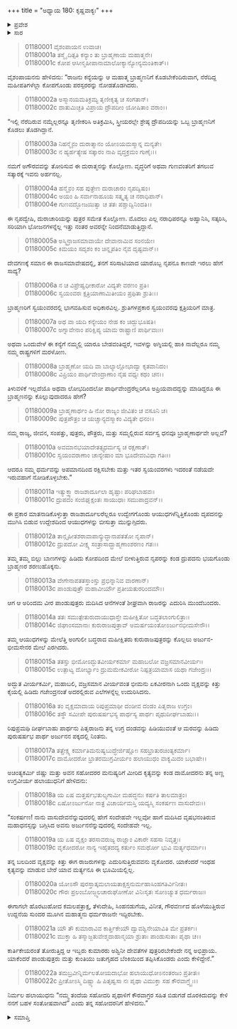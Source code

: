 +++
title = "ಅಧ್ಯಾಯ 180: ಕೃಷ್ಣವಾಕ್ಯಃ"
+++

<details><summary>ಪ್ರವೇಶ</summary>


।।   ಓಂ ಓಂ ನಮೋ ನಾರಾಯಣಾಯ।।   ಶ್ರೀ ವೇದವ್ಯಾಸಾಯ ನಮಃ ।।

ಶ್ರೀ ಕೃಷ್ಣದ್ವೈಪಾಯನ ವೇದವ್ಯಾಸ ವಿರಚಿತ  

**ಶ್ರೀ ಮಹಾಭಾರತ**

**ಆದಿ ಪರ್ವ**

**ಸ್ವಯಂವರ ಪರ್ವ**

**ಅಧ್ಯಾಯ 180**

</details>


<details><summary>ಸಾರ</summary>

ದ್ರೌಪದಿಯನ್ನು ಬ್ರಾಹ್ಮಣನಿಗೆ ಕೊಡುವುದನ್ನು ನೆರೆದ ಕ್ಷತ್ರಿಯರು ಪ್ರತಿಭಟಿಸುವುದು (1-13). ಭೀಮಾರ್ಜುನರು ದ್ರುಪದನನ್ನು ಆಕ್ರಮಣ ಮಾಡಲು ಮುನ್ನುಗ್ಗುತ್ತಿರುವ ರಾಜರನ್ನು ಎದುರಿಸಿ ತಡೆದುದು (14-16). ಕೃಷ್ಣನು ಪಾಂಡವರನ್ನು ಗುರುತಿಸಿ, ಪುನಃ ಬಲರಾಮನಿಗೆ ಹೇಳುವುದು (17-22).

</details>


> 01180001 ವೈಶಂಪಾಯನ ಉವಾಚ।  
01180001a ತಸ್ಮೈ ದಿತ್ಸತಿ ಕನ್ಯಾಂ ತು ಬ್ರಾಹ್ಮಣಾಯ ಮಹಾತ್ಮನೇ।  
01180001c ಕೋಪ ಆಸೀನ್ಮಹೀಪಾನಾಮಾಲೋಕ್ಯಾನ್ಯೋನ್ಯಮಂತಿಕಾತ್।।

ವೈಶಂಪಾಯನನು ಹೇಳಿದನು: “ರಾಜನು ಕನ್ಯೆಯನ್ನು ಆ ಮಹಾತ್ಮ ಬ್ರಾಹ್ಮಣನಿಗೆ ಕೊಡಬೇಕೆಂದಿರುವಾಗ, ನೆರೆದಿದ್ದ ಮಹೀಪತಿಗಳೆಲ್ಲಾ ಕೋಪಗೊಂಡು ಪರಸ್ಪರರನ್ನು ನೋಡತೊಡಗಿದರು.

> 01180002a ಅಸ್ಮಾನಯಮತಿಕ್ರಮ್ಯ ತೃಣೀಕೃತ್ಯ ಚ ಸಂಗತಾನ್।  
01180002c ದಾತುಮಿಚ್ಛತಿ ವಿಪ್ರಾಯ ದ್ರೌಪದೀಂ ಯೋಷಿತಾಂ ವರಾಂ।।

“ಇಲ್ಲಿ ನೆರೆದಿರುವ ನಮ್ಮೆಲ್ಲರನ್ನೂ ತೃಣೀಕರಿಸಿ ಅತಿಕ್ರಮಿಸಿ, ಸ್ತ್ರೀಯರಲ್ಲೇ ಶ್ರೇಷ್ಠ ದ್ರೌಪದಿಯನ್ನು ಒಬ್ಬ ಬ್ರಾಹ್ಮಣನಿಗೆ ಕೊಡಲು ತೊಡಗಿದ್ದಾನೆ.

> 01180003a ನಿಹನ್ಮೈನಂ ದುರಾತ್ಮಾನಂ ಯೋಽಯಮಸ್ಮಾನ್ನ ಮನ್ಯತೇ।   
01180003c ನ ಹ್ಯರ್ಹತ್ಯೇಷ ಸತ್ಕಾರಂ ನಾಪಿ ವೃದ್ಧಕ್ರಮಂ ಗುಣೈಃ।।

ನಮಗೆ ಅಗೌರವವನ್ನು ತೋರಿಸುವ ಈ ದುರಾತ್ಮನನ್ನು ಕೊಲ್ಲೋಣ. ವೃದ್ಧರಿಗೆ ಅಥವಾ ಗುಣವಂತರಿಗೆ ತಗಲುವ ಸತ್ಕಾರಕ್ಕೆ ಇವನು ಅರ್ಹನಲ್ಲ.

> 01180004a ಹನ್ಮೈನಂ ಸಹ ಪುತ್ರೇಣ ದುರಾಚಾರಂ ನೃಪದ್ವಿಷಂ।  
01180004c ಅಯಂ ಹಿ ಸರ್ವಾನಾಹೂಯ ಸತ್ಕೃತ್ಯ ಚ ನರಾಧಿಪಾನ್।  
01180004e ಗುಣವದ್ಭೋಜಯಿತ್ವಾ ಚ ತತಃ ಪಶ್ಚಾದ್ವಿನಿಂದತಿ।।

ಈ ನೃಪದ್ವೇಷಿ, ದುರಾಚಾರಿಯನ್ನು ಪುತ್ರರ ಸಮೇತ ಕೊಲ್ಲೋಣ. ಮೊದಲು ಎಲ್ಲ ನರಾಧಿಪರನ್ನೂ ಅಹ್ವಾನಿಸಿ, ಸತ್ಕರಿಸಿ, ಸರಿಯಾಗಿ ಭೋಜನಗಳನ್ನೆಲ್ಲ ಇತ್ತು ನಂತರ ಅವರನ್ನೇ ನಿಂದನೆಮಾಡುತ್ತಿದ್ದಾನೆ.

> 01180005a ಅಸ್ಮಿನ್ರಾಜಸಮಾವಾಯೇ ದೇವಾನಾಮಿವ ಸಂನಯೇ।  
01180005c ಕಿಮಯಂ ಸದೃಶಂ ಕಂ ಚಿನ್ನೃಪತಿಂ ನೈವ ದೃಷ್ಟವಾನ್।।

ದೇವಗಣಕ್ಕೆ ಸಮಾನ ಈ ರಾಜಸಮಾವೇಷದಲ್ಲಿ, ತನಗೆ ಸರಿಸಾಟಿಯಾದ ಯಾರೊಬ್ಬ ನೃಪನೂ ಕಾಣದೇ ಇರಲು ಹೇಗೆ ಸಾದ್ಯ?

> 01180006a ನ ಚ ವಿಪ್ರೇಷ್ವಧೀಕಾರೋ ವಿದ್ಯತೇ ವರಣಂ ಪ್ರತಿ।  
01180006c ಸ್ವಯಂವರಃ ಕ್ಷತ್ರಿಯಾಣಾಮಿತೀಯಂ ಪ್ರಥಿತಾ ಶ್ರುತಿಃ।।

ಬ್ರಾಹ್ಮಣರಿಗೆ ಸ್ವಯಂವರದಲ್ಲಿ ಭಾಗವಹಿಸುವ ಅಧಿಕಾರವಿಲ್ಲ. ಶ್ರುತಿಗಳಪ್ರಕಾರ ಸ್ವಯಂವರವು ಕ್ಷತ್ರಿಯರಿಗೆ ಮಾತ್ರ.

> 01180007a ಅಥ ವಾ ಯದಿ ಕನ್ಯೇಯಂ ನೇಹ ಕಂ ಚಿದ್ಬುಭೂಷತಿ।  
01180007c ಅಗ್ನಾವೇನಾಂ ಪರಿಕ್ಷಿಪ್ಯ ಯಾಮ ರಾಷ್ಟ್ರಾಣಿ ಪಾರ್ಥಿವಾಃ।।

ಅಥವಾ ಒಂದುವೇಳೆ ಈ ಕನ್ಯೆಗೆ ನಮ್ಮಲ್ಲಿ ಯಾರೂ ಬೇಡವಂತಿದ್ದರೆ, ಇವಳನ್ನು ಅಗ್ನಿಯಲ್ಲಿ ಹಾಕಿ ನಾವೆಲ್ಲರೂ ನಮ್ಮ ನಮ್ಮ ರಾಷ್ಟ್ರಗಳಿಗೆ ಮರಳೋಣ.

> 01180008a ಬ್ರಾಹ್ಮಣೋ ಯದಿ ವಾ ಬಾಲ್ಯಾಲ್ಲೋಭಾದ್ವಾ ಕೃತವಾನಿದಂ।  
01180008c ವಿಪ್ರಿಯಂ ಪಾರ್ಥಿವೇಂದ್ರಾಣಾಂ ನೈಷ ವಧ್ಯಃ ಕಥಂ ಚನ।।

ತಿಳುವಳಿಕೆ ಇಲ್ಲದೆಯೊ ಅಥವಾ ಲೋಭದಿಂದಲೋ ಪಾರ್ಥಿವೇಂದ್ರರೆಲ್ಲರಿಗೂ ಅಪ್ರಿಯವಾದದ್ದನ್ನು ಮಾಡಿದ್ದರೂ ಈ ಬ್ರಾಹ್ಮಣನನ್ನು ಕೊಲ್ಲುವುದಾದರೂ ಹೇಗೆ?

> 01180009a ಬ್ರಾಹ್ಮಣಾರ್ಥಂ ಹಿ ನೋ ರಾಜ್ಯಂ ಜೀವಿತಂ ಚ ವಸೂನಿ ಚ।   
01180009c ಪುತ್ರಪೌತ್ರಂ ಚ ಯಚ್ಚಾನ್ಯದಸ್ಮಾಕಂ ವಿದ್ಯತೇ ಧನಂ।।

ನಮ್ಮ ರಾಜ್ಯ, ಜೀವನ, ಸಂಪತ್ತು, ಪುತ್ರರು, ಪೌತ್ರರು, ಮತ್ತು ಸಮ್ಮಲ್ಲಿರುವ ಸರ್ವಸ್ವ ಧನವೂ ಬ್ರಾಹ್ಮಣಾರ್ಥವೇ ಅಲ್ಲವೆ?

> 01180010a ಅವಮಾನಭಯಾದೇತತ್ಸ್ವಧರ್ಮಸ್ಯ ಚ ರಕ್ಷಣಾತ್।  
01180010c ಸ್ವಯಂವರಾಣಾಂ ಚಾನ್ಯೇಷಾಂ ಮಾ ಭೂದೇವಂವಿಧಾ ಗತಿಃ।।

ಆದರೂ ನಮ್ಮ ಧರ್ಮವನ್ನು ಅಪಮಾನದಿಂದ ರಕ್ಷಿಸಬೇಕು ಮತ್ತು ಇತರ ಸ್ವಯಂವರಗಳು ಇದರಂತೆ ನಡೆಯದೇ ಇರುವಹಾಗೆ ನೋಡಿಕೊಳ್ಳಬೇಕು.”

> 01180011a ಇತ್ಯುಕ್ತ್ವಾ ರಾಜಶಾರ್ದೂಲಾ ಹೃಷ್ಟಾಃ ಪರಿಘಬಾಹವಃ।  
01180011c ದ್ರುಪದಂ ಸಂಜಿಘೃಕ್ಷಂತಃ ಸಾಯುಧಾಃ ಸಮುಪಾದ್ರವನ್।।

ಈ ಪ್ರಕಾರ ಮಾತನಾಡಿಕೊಳ್ಳುತ್ತಾ ರಾಜಶಾರ್ದೂಲರೆಲ್ಲರೂ ಉದ್ವೇಗಗೊಂಡು ಆಯುಧಗಳೆನ್ನಿತ್ತಿಕೊಂಡು ದೃಪದನನ್ನು ಮುಗಿಸಿ ಬಿಡುವ ಉದ್ದೇಶದಿಂದ ಆಯುಧಗಳನ್ನು ಬೀಸುತ್ತಾ ಮುನ್ನುಗ್ಗಿದರು.

> 01180012a ತಾನ್ಗೃಹೀತಶರಾವಾಪಾನ್ಕ್ರುದ್ಧಾನಾಪತತೋ ನೃಪಾನ್।   
01180012c ದ್ರುಪದೋ ವೀಕ್ಷ್ಯ ಸಂತ್ರಾಸಾದ್ಬ್ರಾಹ್ಮಣಾಂಶರಣಂ ಗತಃ।।

ತಮ್ಮ ತಮ್ಮ ಬಿಲ್ಲು ಬಾಣಗಳನ್ನು ಹಿಡಿದು ಕೋಪದಿಂದ ಮೇಲೆ ಬೀಳುತ್ತಿರುವ ನೃಪರನ್ನು ಕಂಡ ದ್ರುಪದನು ಭಯಗೊಂಡು ಬ್ರಾಹ್ಮಣರ ಶರಣುಹೊಕ್ಕನು.

> 01180013a ವೇಗೇನಾಪತತಸ್ತಾಂಸ್ತು ಪ್ರಭಿನ್ನಾನಿವ ವಾರಣಾನ್।  
01180013c ಪಾಂಡುಪುತ್ರೌ ಮಹಾವೀರ್ಯೌ ಪ್ರತೀಯತುರರಿಂದಮೌ।।

ಆಗ ಆ ಅರಿಂದಮ ವೀರ ಪಾಂಡುಪುತ್ರರು ಮದಿಸಿದ ಆನೆಗಳಂತೆ ಶೀಘ್ರವಾಗಿ ರಾಜರನ್ನು ಎದುರಿಸಿ ಮುಂದೆಬಂದರು.

> 01180014a ತತಃ ಸಮುತ್ಪೇತುರುದಾಯುಧಾಸ್ತೇ ಮಹೀಕ್ಷಿತೋ ಬದ್ಧತಲಾಂಗುಲಿತ್ರಾಃ।  
01180014c ಜಿಘಾಂಸಮಾನಾಃ ಕುರುರಾಜಪುತ್ರಾವ್ ಅಮರ್ಷಯಂತೋಽರ್ಜುನಭೀಮಸೇನೌ।।  

ತಮ್ಮ ಆಯುಧಗಳನ್ನು ಮೇಲೆತ್ತಿ ಅಂಗುಲೀ ಬದ್ಧರಾದ ಮಹೀಕ್ಷಿತರು ಕುರುರಾಜಪುತ್ರರನ್ನು ಕೊಲ್ಲಲು ಅರ್ಜುನ-ಭೀಮಸೇನರ ಮೇಲೆ ಎರಗಿದರು.

> 01180015a ತತಸ್ತು ಭೀಮೋಽದ್ಭುತವೀರ್ಯಕರ್ಮಾ ಮಹಾಬಲೋ ವಜ್ರಸಮಾನವೀರ್ಯಃ।  
01180015c ಉತ್ಪಾಟ್ಯ ದೋರ್ಭ್ಯಾಂ ದ್ರುಮಮೇಕವೀರೋ ನಿಷ್ಪತ್ರಯಾಮಾಸ ಯಥಾ ಗಜೇಂದ್ರಃ।।  

ಅದ್ಭುತ ವೀರ್ಯಕರ್ಮಿ, ಮಹಾಬಲಿ, ವಜ್ರಸಮಾನ ವೀರ್ಯವಂತ ಭೀಮನು ಏಕವೀರನಾಗಿ ಒಂದು ವೃಕ್ಷವನ್ನು ಕಿತ್ತು ಕೈಯಲ್ಲಿ ಹಿಡಿದು ಗಜೇಂದ್ರನಂತೆ ಅದರಲ್ಲಿರುವ ಎಲೆಗಳನ್ನೆಲ್ಲ ಉದುರಿಸಿದನು.

> 01180016a ತಂ ವೃಕ್ಷಮಾದಾಯ ರಿಪುಪ್ರಮಾಥೀ ದಂಡೀವ ದಂಡಂ ಪಿತೃರಾಜ ಉಗ್ರಂ।  
01180016c ತಸ್ಥೌ ಸಮೀಪೇ ಪುರುಷರ್ಷಭಸ್ಯ ಪಾರ್ಥಸ್ಯ ಪಾರ್ಥಃ ಪೃಥುದೀರ್ಘಬಾಹುಃ।।  

ರಿಪುಪ್ರಮಥಿ ದೀರ್ಘಬಾಹು ಪಾರ್ಥನು ಪಿತೃರಾಜನು ತನ್ನ ಉಗ್ರ ದಂಡವನ್ನು ಹಿಡಿಯುವಂತೆ ಆ ಮರವನ್ನು ಹಿಡಿದು ಪುರುಷರ್ಷಭ ಪಾರ್ಥ ಅರ್ಜುನನ ಪಕ್ಕದಲ್ಲಿ ನಿಂತನು.

> 01180017a ತತ್ಪ್ರೇಕ್ಷ್ಯ ಕರ್ಮಾತಿಮನುಷ್ಯಬುದ್ಧೇರ್ಜಿಷ್ಣೋಃ ಸಹಭ್ರಾತುರಚಿಂತ್ಯಕರ್ಮಾ।   
01180017c ದಾಮೋದರೋ ಭ್ರಾತರಮುಗ್ರವೀರ್ಯಂ ಹಲಾಯುಧಂ ವಾಕ್ಯಮಿದಂ ಬಭಾಷೇ।।  

ಅಚಿಂತ್ಯಕರ್ಮಿ ಜಿಷ್ಣು ಮತ್ತು ಅವನ ಸಹೋದರರ ಮನುಷ್ಯರಿಗೆ ಮೀರಿದ ಕೃತ್ಯವನ್ನು ಕಂಡ ದಾಮೋದರನು ತನ್ನ ಅಣ್ಣ ಉಗ್ರವೀರ್ಯ ಹಲಾಯುಧನಿಗೆ ಹೇಳಿದನು:

> 01180018a ಯ ಏಷ ಮತ್ತರ್ಷಭತುಲ್ಯಗಾಮೀ ಮಹದ್ಧನುಃ ಕರ್ಷತಿ ತಾಲಮಾತ್ರಂ।  
01180018c ಏಷೋಽರ್ಜುನೋ ನಾತ್ರ ವಿಚಾರ್ಯಮಸ್ತಿ ಯದ್ಯಸ್ಮಿ ಸಂಕರ್ಷಣ ವಾಸುದೇವಃ।।  

“ಸಂಕರ್ಷಣ! ನಾನು ವಾಸುದೇವನೆನ್ನುವುದರಲ್ಲಿ ಹೇಗೆ ಸಂದೇಹವೇ ಇಲ್ಲವೋ ಹಾಗೆ ಮದಿಸಿದ ವೃಷಭನಂತಿರುವ ಮಹಾಧನಸ್ಸನ್ನು ಬಗ್ಗಿಸಿದ ಅವನು ಅರ್ಜುನನೆನ್ನುವುದರಲ್ಲಿ ಸಂದೇಹವೇ ಇಲ್ಲ.

> 01180019a ಯ ಏಷ ವೃಕ್ಷಂ ತರಸಾವರುಜ್ಯ ರಾಜ್ಞಾಂ ವಿಕಾರೇ ಸಹಸಾ ನಿವೃತ್ತಃ।  
01180019c ವೃಕೋದರೋ ನಾನ್ಯ ಇಹೈತದದ್ಯ ಕರ್ತುಂ ಸಮರ್ಥೋ ಭುವಿ ಮರ್ತ್ಯಧರ್ಮಾ।।  

ತನ್ನ ಬಲದಿಂದ ವೃಕ್ಷವನ್ನು ಕಿತ್ತು ಈಗ ರಾಜರುಗಳನ್ನು ಎದುರಿಸುತ್ತಿರುವವನು ವೃಕೋದರ. ಯಾಕೆಂದರೆ ಇಂಥಹ ಕೃತ್ಯವನ್ನು ಮಾಡುವ ಬೇರೆ ಯಾವ ಮರ್ತ್ಯನೂ ಈ ಭೂಮಿಯಲ್ಲಿಲ್ಲ.

> 01180020a ಯೋಽಸೌ ಪುರಸ್ತಾತ್ಕಮಲಾಯತಾಕ್ಷಸ್ತನುರ್ಮಹಾಸಿಂಹಗತಿರ್ವಿನೀತಃ।  
01180020c ಗೌರಃ ಪ್ರಲಂಬೋಜ್ಜ್ವಲಚಾರುಘೋಣೋ ವಿನಿಃಸೃತಃ ಸೋಽಚ್ಯುತ ಧರ್ಮರಾಜಃ।  

ಈಗಾಗಲೇ ಹೊರಟುಹೋದ ಕಮಲಪತ್ರಾಕ್ಷ, ತೆಳುದೇಹಿ, ಸಿಂಹನಡುಗೆಯ, ವಿನೀತ, ಗೌರವರ್ಣದ ಹೊಳೆಯುತ್ತಿರುವ ಉದ್ದನೆಯ ಸುಂದರ ಮೂಗಿನ ಮಹಾತ್ಮನು ಧರ್ಮರಾಜನೇ ಇದ್ದಿರಬೇಕು.

> 01180021a ಯೌ ತೌ ಕುಮಾರಾವಿವ ಕಾರ್ತ್ತಿಕೇಯೌ ದ್ವಾವಶ್ವಿನೇಯಾವಿತಿ ಮೇ ಪ್ರತರ್ಕಃ।  
01180021c ಮುಕ್ತಾ ಹಿ ತಸ್ಮಾಜ್ಜತುವೇಶ್ಮದಾಹಾನ್ಮಯಾ ಶ್ರುತಾಃ ಪಾಂಡುಸುತಾಃ ಪೃಥಾ ಚ।।  

ಕಾರ್ತಿಕೇಯರಂತೆ ತೋರುತ್ತಿದ್ದ ಆ ಇಬ್ಬರು ಕುಮಾರರು ಅಶ್ವಿನೀ ದೇವತೆಗಳ ಪುತ್ರರಿರಬೇಕೆಂದೇ ನನ್ನ ಅಭಿಪ್ರಾಯ. ಯಾಕೆಂದರೆ ಪಾಂಡುಪುತ್ರರು ಮತ್ತು ಕುಂತಿಯು ಜತುಗೃಹದ ಬೆಂಕಿಯಿಂದ ತಪ್ಪಿಸಿಕೊಂಡರು ಎಂದು ಕೇಳಿದ್ದೇನೆ.”

> 01180022a ತಮಬ್ರವೀನ್ನಿರ್ಮಲತೋಯದಾಭೋ ಹಲಾಯುಧೋಽನಂತರಜಂ ಪ್ರತೀತಃ।   
01180022c ಪ್ರೀತೋಽಸ್ಮಿ ದಿಷ್ಟ್ಯಾ ಹಿ ಪಿತೃಷ್ವಸಾ ನಃ ಪೃಥಾ ವಿಮುಕ್ತಾ ಸಹ ಕೌರವಾಗ್ರ್ಯೈಃ।।  

ನಿರ್ಮಲ ಹಲಾಯುಧನು “ನಮ್ಮ ತಂದೆಯ ಸಹೋದರಿ ಪೃಥಾಳಿಗೆ ಕೌರವಾಗ್ರರ ಸಹಿತ ಬಿಡುಗಡೆ ದೊರಕಿದುದನ್ನು ಕೇಳಿ ನನಗೆ ಬಹಳ ಸಂತೋಷವಾಗಿದೆ” ಎಂದು ತನ್ನ ಸಹೋದರನಿಗೆ ಹೇಳಿದನು.”

<details><summary>ಸಮಾಪ್ತಿ</summary>


ಇತಿ ಶ್ರೀ ಮಹಾಭಾರತೇ ಆದಿಪರ್ವಣಿ ಸ್ವಯಂವರಪರ್ವಣಿ ಕೃಷ್ಣವಾಕ್ಯೇ ಅಶೀತ್ಯಧಿಕಶತತಮೋಽಧ್ಯಾಯ:।।  
ಇದು ಶ್ರೀ ಮಹಾಭಾರತದಲ್ಲಿ ಆದಿಪರ್ವದಲ್ಲಿ ಸ್ವಯಂವರಪರ್ವದಲ್ಲಿ ಕೃಷ್ಣವಾಕ್ಯದಲ್ಲಿ ನೂರಾಎಂಭತ್ತನೆಯ ಅಧ್ಯಾಯವು.


</details>

